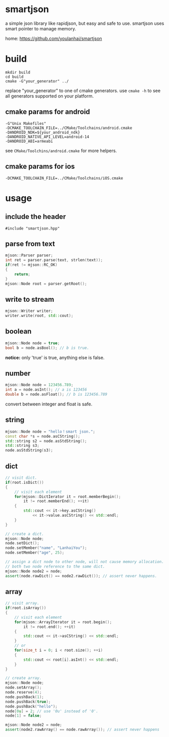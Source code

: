 # smartjson
a simple json library like rapidjson, but easy and safe to use.
smartjson uses smart pointer to manage memory. 

home: https://github.com/youlanhai/smartjson

# build
```
mkdir build
cd build
cmake -G"your_generator" ../
```
replace "your_generator" to one of cmake generators. use `cmake -h` to see all generators supported on your platform.

## cmake params for android
```
-G"Unix Makefiles"
-DCMAKE_TOOLCHAIN_FILE=../CMake/Toolchains/android.cmake
-DANDROID_NDK=${your_android_ndk}
-DANDROID_NATIVE_API_LEVEL=android-14
-DANDROID_ABI=armeabi
```
see `CMake/Toolchins/android.cmake` for more helpers.

## cmake params for ios
```
-DCMAKE_TOOLCHAIN_FILE=../CMake/Toolchains/iOS.cmake
```

# usage
## include the header
`#include "smartjson.hpp"`

## parse from text
```c++
mjson::Parser parser;
int ret = parser.parse(text, strlen(text));
if(ret != mjson::RC_OK)
{
    return;
}
mjson::Node root = parser.getRoot();
```

## write to stream
```c++
mjson::Writer writer;
writer.write(root, std::cout);
```

## boolean
```c++
mjson::Node node = true;
bool b = node.asBool(); // b is true.
```
**notice:** only 'true' is true, anything else is false. 

## number
```c++
mjson::Node node = 123456.789;
int a = node.asInt(); // a is 123456
double b = node.asFloat(); // b is 123456.789
```
convert between integer and float is safe.

## string
```c++
mjson::Node node = "hello！smart json.";
const char *s = node.asCString();
std::string s2 = node.asStdString();
std::string s3;
node.asStdString(s3);
```

## dict
```c++
// visit dict.
if(root.isDict())
{
    // visit each element
    for(mjson::DictIerator it = root.memberBegin();
        it != root.memberEnd(); ++it)
    {
        std::cout << it->key.asCString()
            << it->value.asCString() << std::endl;
    }
}

// create a dict.
mjson::Node node;
node.setDict();
node.setMember("name", "LanhaiYou");
node.setMember("age", 25);

// assign a dict node to other node, will not cause memory allocation.
// both two node reference to the same dict.
mjson::Node node2 = node;
assert(node.rawDict() == node2.rawDict()); // assert never happens.
```

## array
```c++
// visit array.
if(root.isArray())
{
    // visit each element
    for(mjson::ArrayIterator it = root.begin();
        it != root.end(); ++it)
    {
        std::cout << it->asCString() << std::endl;
    }
    // or
    for(size_t i = 0; i < root.size(); ++i)
    {
        std::cout << root[i].asInt() << std::endl;
    }
}

// create array.
mjson::Node node;
node.setArray();
node.reserve(4);
node.pushBack(1);
node.pushBack(true);
node.pushBack("hello");
node[0u] = 2; // use '0u' instead of '0'.
node[1] = false;

mjson::Node node2 = node;
assert(node2.rawArray() == node.rawArray()); // assert never happens
```

